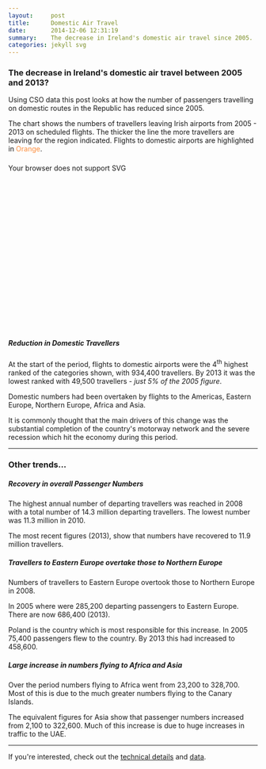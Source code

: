 ```yaml
---
layout:     post
title:      Domestic Air Travel
date:       2014-12-06 12:31:19
summary:    The decrease in Ireland's domestic air travel since 2005.
categories: jekyll svg
---
```


<head>
  <style>
  .svg-container_16-9 { 
    display: inline-block;
    position: relative;
    width: 100%;
    padding-bottom: 56.25%; 
    vertical-align: middle; 
    overflow: hidden;
    margin-top: 0.5rem;
    margin-bottom: 2rem;
  }

  .svg-container_sq { 
    display: inline-block;
    position: relative;
    width: 100%;
    padding-bottom: 100%; 
    vertical-align: middle; 
    overflow: hidden; 
  } 

  .svg-content { 
    display: inline-block;
    position: absolute;
    top: 0;
    left: 0;
  }
  </style>
</head>

### The decrease in Ireland's domestic air travel between 2005 and 2013?

Using CSO data this post looks at how the number of passengers travelling on domestic routes in the Republic has reduced since 2005.

The chart shows the numbers of travellers leaving Irish airports from 2005 - 2013 on scheduled flights. The thicker the line the more travellers are leaving for the region indicated. Flights to domestic airports are highlighted in <span style="color: rgb(253,141,60);">Orange</span>.

<div class="svg-container_16-9">
  <object type="image/svg+xml" data="{{ site.baseurl }}/images/141224_DestRegionsYears_GreyIreland.svg" width="100%" height="100%" class="svg-content">Your browser does not support SVG
  </object>
</div>

##### Reduction in Domestic Travellers

At the start of the period, flights to domestic airports were the 4<sup>th</sup> highest ranked of the categories shown, with 934,400 travellers. By 2013 it was the lowest ranked with 49,500 travellers -  _just 5% of the 2005 figure_.

Domestic numbers had been overtaken by flights to the Americas, Eastern Europe, Northern Europe, Africa and Asia.

It is commonly thought that the main drivers of this change was the substantial completion of the country's motorway network and the severe recession which hit the economy during this period.

---

### Other trends...

##### Recovery in overall Passenger Numbers

The highest annual number of departing travellers was reached in 2008 with a total number of 14.3 million departing travellers. The lowest number was 11.3 million in 2010.

The most recent figures (2013), show that numbers have recovered to 11.9 million travellers.

##### Travellers to Eastern Europe overtake those to Northern Europe

Numbers of travellers to Eastern Europe overtook those to Northern Europe in 2008.

In 2005 where were 285,200 departing passengers to Eastern Europe. There are now 686,400 (2013).

Poland is the country which is most responsible for this increase. In 2005 75,400 passengers flew to the country. By 2013 this had increased to 458,600.

##### Large increase in numbers flying to Africa and Asia

Over the period numbers flying to Africa went from 23,200 to 328,700. Most of this is due to the much greater numbers flying to the Canary Islands.

The equivalent figures for Asia show that passenger numbers increased from 2,100 to 322,600. Much of this increase is due to huge increases in traffic to the UAE.

---

If you're interested, check out the [technical details](https://github.com/prockley/Air_Passengers_Dep_raw.densitydesign/tree/master) and [data](https://github.com/prockley/Air_Passengers_Dep_raw.densitydesign/tree/master/data).